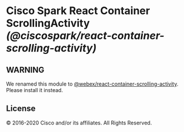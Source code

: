 # Cisco Spark React Container ScrollingActivity _(@ciscospark/react-container-scrolling-activity)_

## WARNING

We renamed this module to [@webex/react-container-scrolling-activity](https://www.npmjs.com/package/@webex/react-container-scrolling-activity). Please install it instead.

## License

© 2016-2020 Cisco and/or its affiliates. All Rights Reserved.
